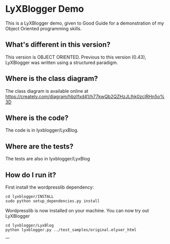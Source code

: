 LyXBlogger Demo
==============

This is a LyXBlogger demo, given to Good Guide for a demonstration of my Object Oriented programming skills.


What's different in this version?
--------------------------------

This version is OBJECT ORIENTED. Previous to this version (0.43), LyXBlogger was written using a structured paradigm. 


Where is the class diagram?
----------------------------

The class diagram is available online at 
https://creately.com/diagram/hbzlfxd41/h77kwQb2QZHzJLlhk0zcIRHn5o%3D


Where is the code?
-----------------

The code is in lyxblogger/LyxBlog. 


Where are the tests?
-------------------

The tests are also in lyxblogger/LyxBlog


How do I run it?
----------------

First install the wordpresslib dependency:

    cd lyxblogger/INSTALL
    sudo python setup_dependencies.py install

Wordpresslib is now installed on your machine. You can now try out LyXBlogger

    cd lyxblogger/LyxBlog
    python lyxblogger.py ../test_samples/original.elyxer_html

'''

